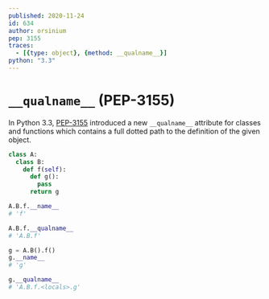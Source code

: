 ```yaml
---
published: 2020-11-24
id: 634
author: orsinium
pep: 3155
traces:
  - [{type: object}, {method: __qualname__}]
python: "3.3"
---
```


# `__qualname__` (PEP-3155)

In Python 3.3, [PEP-3155](https://www.python.org/dev/peps/pep-3155/) introduced a new `__qualname__` attribute for classes and functions which contains a full dotted path to the definition of the given object.

```python
class A:
  class B:
    def f(self):
      def g():
        pass
      return g

A.B.f.__name__
# 'f'

A.B.f.__qualname__
# 'A.B.f'

g = A.B().f()
g.__name__
# 'g'

g.__qualname__
# 'A.B.f.<locals>.g'
```

